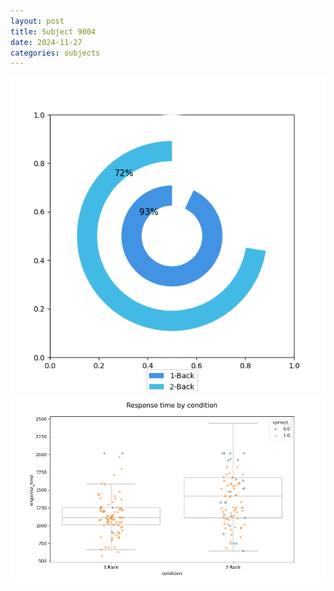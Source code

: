 ```yaml
---
layout: post
title: Subject 9004
date: 2024-11-27
categories: subjects
---
```


![](data/9004/run-30/9004_accuracy_by_condition.png)
![](data/9004/run-30/9004_response_time_by_condition.png)
